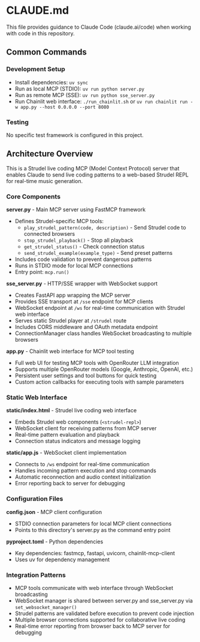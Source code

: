 # CLAUDE.md

This file provides guidance to Claude Code (claude.ai/code) when working with code in this repository.

## Common Commands

### Development Setup
- Install dependencies: `uv sync`
- Run as local MCP (STDIO): `uv run python server.py`
- Run as remote MCP (SSE): `uv run python sse_server.py`
- Run Chainlit web interface: `./run_chainlit.sh` or `uv run chainlit run -w app.py --host 0.0.0.0 --port 8080`

### Testing
No specific test framework is configured in this project.

## Architecture Overview

This is a Strudel live coding MCP (Model Context Protocol) server that enables Claude to send live coding patterns to a web-based Strudel REPL for real-time music generation.

### Core Components

**server.py** - Main MCP server using FastMCP framework
- Defines Strudel-specific MCP tools:
  - `play_strudel_pattern(code, description)` - Send Strudel code to connected browsers
  - `stop_strudel_playback()` - Stop all playback
  - `get_strudel_status()` - Check connection status  
  - `send_strudel_example(example_type)` - Send preset patterns
- Includes code validation to prevent dangerous patterns
- Runs in STDIO mode for local MCP connections
- Entry point: `mcp.run()`

**sse_server.py** - HTTP/SSE wrapper with WebSocket support
- Creates FastAPI app wrapping the MCP server
- Provides SSE transport at `/sse` endpoint for MCP clients
- WebSocket endpoint at `/ws` for real-time communication with Strudel web interface
- Serves static Strudel player at `/strudel` route
- Includes CORS middleware and OAuth metadata endpoint
- ConnectionManager class handles WebSocket broadcasting to multiple browsers

**app.py** - Chainlit web interface for MCP tool testing
- Full web UI for testing MCP tools with OpenRouter LLM integration
- Supports multiple OpenRouter models (Google, Anthropic, OpenAI, etc.)
- Persistent user settings and tool buttons for quick testing
- Custom action callbacks for executing tools with sample parameters

### Static Web Interface

**static/index.html** - Strudel live coding web interface
- Embeds Strudel web components (`<strudel-repl>`)
- WebSocket client for receiving patterns from MCP server
- Real-time pattern evaluation and playback
- Connection status indicators and message logging

**static/app.js** - WebSocket client implementation
- Connects to `/ws` endpoint for real-time communication
- Handles incoming pattern execution and stop commands
- Automatic reconnection and audio context initialization
- Error reporting back to server for debugging

### Configuration Files

**config.json** - MCP client configuration
- STDIO connection parameters for local MCP client connections
- Points to this directory's server.py as the command entry point

**pyproject.toml** - Python dependencies
- Key dependencies: fastmcp, fastapi, uvicorn, chainlit-mcp-client
- Uses uv for dependency management

### Integration Patterns

- MCP tools communicate with web interface through WebSocket broadcasting
- WebSocket manager is shared between server.py and sse_server.py via `set_websocket_manager()`
- Strudel patterns are validated before execution to prevent code injection
- Multiple browser connections supported for collaborative live coding
- Real-time error reporting from browser back to MCP server for debugging